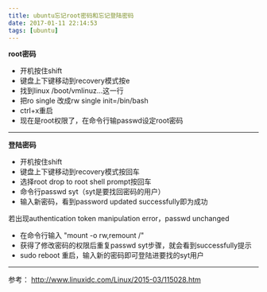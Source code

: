 ```yaml
---
title: ubuntu忘记root密码和忘记登陆密码
date: 2017-01-11 22:14:53
tags: [ubuntu]
---
```

**root密码**

 - 开机按住shift
 - 键盘上下键移动到recovery模式按e
 - 找到linux /boot/vmlinuz...这一行
 - 把ro single 改成rw single init=/bin/bash
 - ctrl+x重启
 - 现在是root权限了，在命令行输passwd设定root密码

----------
**登陆密码**

 - 开机按住shift
 - 键盘上下键移动到recovery模式按回车
 - 选择root drop to root shell prompt按回车
 - 命令行passwd syt（syt是要找回密码的用户）
 - 输入新密码，看到password updated successfully即为成功

若出现​authentication token manipulation error，passwd unchanged

 - 在命令行输入 "mount -o rw,remount /"
 - 获得了修改密码的权限后重复passwd syt步骤，就会看到successfully提示
 - sudo reboot 重启，输入新的密码即可登陆进要找的syt用户​


----------
参考：
http://www.linuxidc.com/Linux/2015-03/115028.htm
